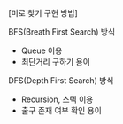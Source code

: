 [미로 찾기 구현 방법]

BFS(Breath First Search) 방식
* Queue 이용
* 최단거리 구하기 용이

DFS(Depth First Search) 방식
* Recursion, 스텍 이용
* 출구 존재 여부 확인 용이
